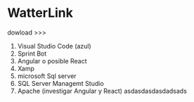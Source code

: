 # WatterLink

dowload >>>
1. Visual Studio Code (azul)
2. Sprint Bot
3. Angular o posible React
4. Xamp
5. microsoft Sql server
6. SQL Server Managemt Studio
7. Apache
(investigar Angular y React)
asdasdasdasdadsads
